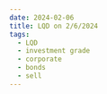 ```yaml
---
date: 2024-02-06
title: LQD on 2/6/2024
tags: 
  - LQD
  - investment grade
  - corporate
  - bonds
  - sell
---
```

<div class="post">
<snapshot-grid 
    :reports="['2024/02/06/MTP/LQD']"
    chart="2024/02/06/Chart/LQD"
/>
<p>

</p>
<p>

</p>
</div>